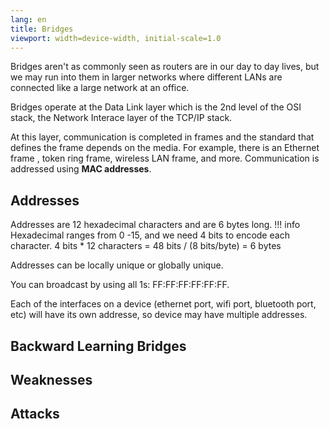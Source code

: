 ```yaml
---
lang: en
title: Bridges
viewport: width=device-width, initial-scale=1.0
---
```

Bridges aren't as commonly seen as routers are in our day to day lives, but we
may run into them in larger networks where different LANs are connected like 
a large network at an office. 

Bridges operate at the Data Link layer which is the 2nd level of the OSI stack, 
the Network Interace layer of the TCP/IP stack.

At this layer, communication is completed in frames and the standard that 
defines the frame depends on the media. For example, there is an Ethernet frame
, token ring frame, wireless LAN frame, and more. Communication is addressed
using **MAC addresses**. 

## Addresses
Addresses are 12 hexadecimal characters and are 6 bytes long. 
!!! info
    Hexadecimal ranges from 0 -15, and we need 4 bits to encode each character. 
    4 bits * 12 characters = 48 bits / (8 bits/byte) = 6 bytes

Addresses can be locally unique or globally unique.

You can broadcast by using all 1s: FF:FF:FF:FF:FF:FF. 

Each of the interfaces on a device (ethernet port, wifi port, bluetooth port, 
etc) will have its own addresse, so device may have multiple addresses. 



## Backward Learning Bridges


## Weaknesses

## Attacks
